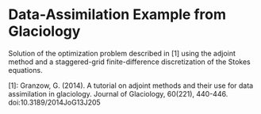 # Data-Assimilation Example from Glaciology

Solution of the optimization problem described in [1] using the adjoint method and a staggered-grid finite-difference discretization of the Stokes equations.

[1]: Granzow, G. (2014). A tutorial on adjoint methods and their use for data assimilation in glaciology. Journal of Glaciology, 60(221), 440-446. doi:10.3189/2014JoG13J205